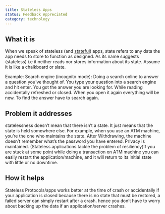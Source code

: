 ```yaml
---
title: Stateless Apps
status: Feedback Appreciated
category: technology
---
```


## What it is

When we speak of stateless (and [stateful](https://glossary.cncf.io/stateful_apps/)) apps, state refers to any data the app needs to store to function as designed. As its name suggests (stateless) i.e it neither reads nor stores information about its state. Assume it is like a chalkboard or slate.

 Example:
 Search engine (incognito mode): Doing a search online to answer a question you’ve thought of. You type your question into a search engine and hit enter. You got the answer you are looking for. While reading accidentally refreshed or closed. When you open it again everything will be new. To find the answer have to search again. 


## Problem it addresses

 statelessness doesn’t mean that there isn’t a state. It just means that the state is held somewhere else. For example, when you use an ATM machine, you’re the one who maintains the state. After Withdrawing, the machine doesn’t remember what’s the password you have entered. Privacy is maintained. (Stateless applications tackle the problem of resiliency)If you are stuck at some point while doing a transaction on  ATM  machine you can easily restart the application/machine, and it will return to its initial state with little or no downtime.

## How it helps

Stateless Protocols/apps works better at the time of crash or accidentally if your application is closed because there is no state that must be restored, a failed server can simply restart after a crash. hence you don’t have to worry about backing up the data if an application/server crashes.


